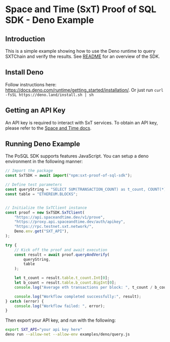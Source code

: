 # Space and Time (SxT) Proof of SQL SDK - Deno Example

## Introduction
This is a simple example showing how to use the Deno runtime to query SXTChain and verify the results. See [README](../../README.md) for an overview of the SDK.

## Install Deno

Follow instructions here: https://docs.deno.com/runtime/getting_started/installation/. Or just run
    ```
    curl -fsSL https://deno.land/install.sh | sh
    ```

## Getting an API Key

An API key is required to interact with SxT services. To obtain an API key, please refer to the [Space and Time docs](https://docs.spaceandtime.io/docs/accreditation-use-api-keys).

## Running Deno Example

The PoSQL SDK supports features JavaScript. You can setup a deno environment in the following manner:

```javascript
// Import the package
const SxTSDK = await import("npm:sxt-proof-of-sql-sdk");

// Define test parameters
const queryString = "SELECT SUM(TRANSACTION_COUNT) as t_count, COUNT(*) as b_count FROM ETHEREUM.BLOCKS";
const table = "ETHEREUM.BLOCKS";


// Initialize the SxTClient instance
const proof = new SxTSDK.SxTClient(
    "https://api.spaceandtime.dev/v1/prove",
    "https://proxy.api.spaceandtime.dev/auth/apikey",
    "https://rpc.testnet.sxt.network/",
    Deno.env.get("SXT_API"),
);

try {
    // Kick off the proof and await execution
    const result = await proof.queryAndVerify(
        queryString,
        table
    );

    let t_count = result.table.t_count.Int[0];
    let b_count = result.table.b_count.BigInt[0];
    console.log("Average eth transactions per block: ", t_count / b_count);

    console.log("Workflow completed successfully:", result);
} catch (error) {
    console.log("Workflow failed: ", error);
}

```

Then export your API key, and run with the following:

```bash
export SXT_API="your api key here"
deno run --allow-net --allow-env examples/deno/query.js
```
